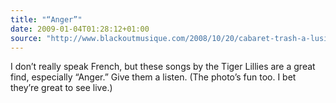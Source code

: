 ```yaml
---
title: "“Anger”"
date: 2009-01-04T01:28:12+01:00
source: "http://www.blackoutmusique.com/2008/10/20/cabaret-trash-a-lusine-c-avec-les-tiger-lillies/"
---
```


I don’t really speak French, but these songs by the Tiger Lillies are a great find, especially “Anger.” Give them a listen. (The photo’s fun too. I bet they’re great to see live.)
